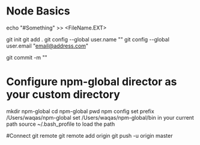 # Node Basics
echo "#Something" >> <FileName.EXT>

git init
git add .
git config --global user.name "<Name>"
git config --global user.email "<email@address.com>"

git commit -m "<Commit Message>"

# Configure npm-global director as your custom directory
mkdir npm-global
cd npm-global
pwd
npm config set prefix /Users/waqas/npm-global
set /Users/waqas/npm-global/bin in your current path
source ~/.bash_profile to load the path

#Connect git remote
git remote add origin <git url>
git push -u origin master